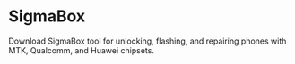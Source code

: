 # SigmaBox
Download SigmaBox tool for unlocking, flashing, and repairing phones with MTK, Qualcomm, and Huawei chipsets.
